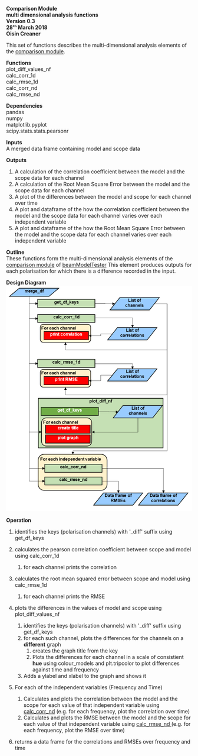 **Comparison Module \
multi dimensional analysis functions\
Version 0.3\
28ᵗʰ March 2018\
Oisin Creaner**

This set of functions describes the multi-dimensional analysis elements of the 
[comparison module](/comparison_module/Comparison_Module.md).

**Functions**\
plot_diff_values_nf\
calc_corr_1d\
calc_rmse_1d\
calc_corr_nd\
calc_rmse_nd

**Dependencies**\
pandas\
numpy\
matplotlib.pyplot\
scipy.stats.stats.pearsonr

**Inputs**\
A merged data frame containing model and scope data

**Outputs**
1.  A calculation of the correlation coefficient between the model
    and the scope data for each channel
2.  A calculation of the Root Mean Square Error between the model
    and the scope data for each channel
3.  A plot of the differences between the model and scope for each channel over time
4.  A plot and dataframe of the how the correlation coefficient between the model
    and the scope data for each channel varies over each independent variable
5.  A plot and dataframe of the how the Root Mean Square Error between the model
    and the scope data for each channel varies over each independent variable
    
    
**Outline**\
These functions form the multi-dimensional analysis elements of the 
[comparison module](/comparison_module/Comparison_Module.md) of 
[beamModelTester](/README.md)
This element produces outputs for each polarisation for which there is a difference
recorded in the input.  

**Design Diagram**\
![Design diagram](/images/comparison_module_analysis_nf_fig1_v1.PNG)

**Operation**
1.  identifies the keys (polarisation channels) with '_diff' suffix using get_df_keys
2.  calculates the pearson correlation coefficient between scope and model using calc_corr_1d
    1.  for each channel prints the correlation 
3.  calculates the root mean squared error between scope and model using calc_rmse_1d
    1.  for each channel prints the RMSE 
4.  plots the differences in the values of model and scope using plot_diff_values_nf
    1.  identifies the keys (polarisation channels) with '_diff' suffix using get_df_keys
    2.  for each such channel, plots the differences for the channels on a **different** graph
        1.  creates the graph title from the key
        2.  Plots the differences for each channel in a scale of consistient **hue** 
        using colour_models and plt.tripcolor to plot differences against time and frequency
    3.  Adds a ylabel and xlabel to the graph and shows it    
5.  For each of the independent variables (Frequency and Time)
    1.  Calculates and plots the correlation between the model and the scope 
    for each value of that independent variable using [calc_corr_nd](/comparison_module/function_docs/calc_corr_nd.md) 
    (e.g. for each frequency, plot the correlation over time)
    2.  Calculates and plots the RMSE between the model and the scope 
    for each value of that independent variable using [calc_rmse_nd ](/comparison_module/function_docs/calc_rmse_nd.md)
    (e.g. for each frequency, plot the RMSE over time)

6.  returns a data frame for the correlations and RMSEs over frequency and time
 

